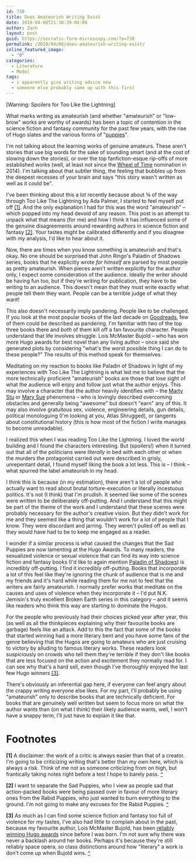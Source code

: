 ```yaml
---
id: 738
title: Does Amateurish Writing Exist
date: 2018-04-08T21:30:39-04:00
author: Zach
layout: post
guid: https://socratic-form-microscopy.com/?p=738
permalink: /2018/04/08/does-amateurish-writing-exist/
inline_featured_image:
  - "0"
categories:
  - Literature
  - Model
tags:
  - i apparently give writing advice now
  - someone else probably came up with this first
---
```

[Warning: Spoilers for Too Like the Lightning]

What marks writing as amateurish (and whether "amateurish" or "low-brow" works are worthy of awards) has been a topic of contention in the science fiction and fantasy community for the past few years, with the rise of Hugo slates and the various forms of "<a href="https://en.wikipedia.org/wiki/Sad_Puppies">puppies</a>".

I'm not talking about the learning works of genuine amateurs. These aren't stories that use big words for the sake of sounding smart (and at the cost of slowing down the stories), or over the top fanfiction-esque rip-offs of more established works (well, at least not since the <a href="http://www.escapistmagazine.com/forums/read/326.251388-The-Eye-of-the-World-or-The-Fellowship-of-the-Wheel-of-Time">Wheel of Time</a> nomination in 2014). I'm talking about that subtler thing, the feeling that bubbles up from the deepest recesses of your brain and says "this story wasn't written as well as it could be".

I've been thinking about this a lot recently because about ¾ of the way through Too Like The Lightning by Ada Palmer, I started to feel myself put off <a id="ama-top-1" href="#ama-bot-1">[1]</a>. And the only explanation I had for this was the word "amateurish" – which popped into my head devoid of any reason. This post is an attempt to unpack what that means (for me) and how I think it has influenced some of the genuine disagreements around rewarding authors in science fiction and fantasy <a id="ama-top-2" href="#ama-bot-2">[2]</a>. Your tastes might be calibrated differently and if you disagree with my analysis, I'd like to hear about it.

Now, there are times when you know something is amateurish and that's okay. No one should be surprised that John Ringo's Paladin of Shadows series, books that he explicitly wrote <em>for himself</em> are parsed by most people as pretty amateurish. When pieces aren't written explicitly for the author only, I expect some consideration of the audience. Ideally the writer should be having fun too, but if they're writing for publication, they have to be writing to an audience. This doesn't mean that they must write exactly what people tell them they want. People can be a terrible judge of what they want!

This also doesn't necessarily imply pandering. People like to be challenged. If you look at the most popular books of the last decade on <a href="https://www.goodreads.com/list/show/4093.Best_Books_of_the_Decade_2010_s">Goodreads</a>, few of them could be described as pandering. I'm familiar with two of the top three books there and <em>both</em> of them kill off a fan favourite character. People understand that life involves struggle. Lois McMaster Bujold – who has won more Hugo awards for best novel than any living author – once said she generated plots by considering "what's the worst possible thing I can do to these people?" The results of this method speak for themselves.

Meditating on my reaction to books like Paladin of Shadows in light of my experiences with Too Like The Lightning is what led me to believe that the more technically proficient "amateurish" books are those that lose sight of what the audience will enjoy and follow just what the author enjoys. This may involve a character that the author heavily identifies with – the <a href="http://tvtropes.org/pmwiki/pmwiki.php/Main/MartyStu">Marty Stu</a> or <a href="http://tvtropes.org/pmwiki/pmwiki.php/Main/MarySue">Mary Sue</a> phenomena – who is lovingly described overcoming obstacles and generally being "awesome" but doesn't "earn" any of this. It may also involve gratuitous sex, violence, engineering details, gun details, political monologuing (I'm looking at you, Atlas Shrugged), or tangents about constitutional history (this is how most of the fiction I write manages to become unreadable).

I realized this when I was reading Too Like the Lightning. I loved the world building and I found the characters interesting. But (spoilers!) when it turned out that all of the politicians were <em>literally</em> in bed with each other or when the murders the protagonist carried out were described in grisly, unrepentant detail, I found myself liking the book a lot less. This is – I think – what spurred the label amateurish in my head.

I think this is because (in my estimation), there aren't a lot of people who actually want to read about brutal torture-execution or literally incestuous politics. It's not (I think) that I'm prudish. It seemed like some of the scenes were written to be deliberately off-putting. And I understand that this might be part of the theme of the work and I understand that these scenes were probably necessary for the author's creative vision. But they didn't work for me and they seemed like a thing that wouldn't work for a lot of people that I know. They were discordant and jarring. They weren't pulled off as well as they would have had to be to keep me engaged as a reader.

I wonder if a similar process is what caused the changes that the Sad Puppies are now lamenting at the Hugo Awards. To many readers, the sexualized violence or sexual violence that can find its way into science fiction and fantasy books (I'd like to again mention <a href="https://hradzka.livejournal.com/194753.html">Paladin of Shadows</a>) is incredibly off-putting. <em>I </em>find it incredibly off-putting. Books that incorporate a lot of this feel like they're ignoring the chunk of audience that is me and my friends and it's hard while reading them for me not to feel that the writers are fairly amateurish. I normally prefer works that meditate on the causes and uses of violence when they incorporate it – I'd put N.K. Jemisin's truly excellent Broken Earth series in this category – and it seems like readers who think this way are starting to dominate the Hugos.

For the people who previously had their choices picked year after year, this (as well as all the thinkpieces explaining why their favourite books are garbage) feels like an attack. Add to this the fact that some of the books that started winning had a more literary bent and you have some fans of the genre believing that the Hugos are going to amateurs who are just cruising to victory by alluding to famous literary works. These readers look suspiciously on crowds who tell them they're terrible if they don't like books that are less focused on the action and excitement they normally read for. I can see why that's a hard sell, even though I've thoroughly enjoyed the last few Hugo winners <a id="ama-top-3" href="#ama-bot-3">[3]</a>.

There's obviously an inferential gap here, if everyone can feel angry about the crappy writing everyone else likes. For my part, I'll probably be using "amateurish" only to describe books that are technically deficient. For books that are genuinely well written but seem to focus more on what the author wants than (on what I think) their likely audience wants, well, I won't have a snappy term, I'll just have to explain it like that.
<h1>Footnotes</h1>
<strong id="ama-bot-1">[1]</strong> A disclaimer: the work of a critic is always easier than that of a creator. I'm going to be criticizing writing that's better than my own here, which is always a risk. Think of me not as someone criticizing from on high, but frantically taking notes right before a test I hope to barely pass. <a href="#ama-top-1">^</a>

<strong id="ama-bot-2">[2]</strong> I want to separate the Sad Puppies, who I view as people sad that action-packed books were being passed over in favour of more literary ones from the Rabid Puppies, who just wanted to burn everything to the ground. I'm not going to make any excuses for the Rabid Puppies. <a href="#ama-top-2">^</a>

<strong id="ama-bot-3">[3]</strong> As much as I can find some science fiction and fantasy too full of violence for my tastes, I've also had little to complain about in the past, because my favourite author, Lois McMaster Bujold, has been <a href="http://www.authorsroad.com/LoisMcMasterBujold.html">reliably winning Hugo awards</a> since before I was born. I'm not sure why there was never a backlash around her books. Perhaps it's because they're still reliably space opera, so class distinctions around how "literary" a work is don't come up when Bujold wins. <a href="#ama-top-3">^</a>